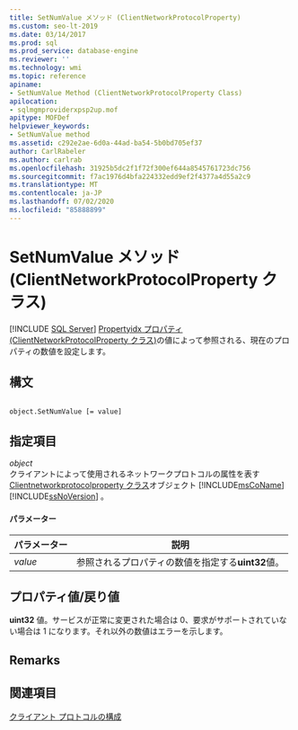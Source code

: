 ```yaml
---
title: SetNumValue メソッド (ClientNetworkProtocolProperty)
ms.custom: seo-lt-2019
ms.date: 03/14/2017
ms.prod: sql
ms.prod_service: database-engine
ms.reviewer: ''
ms.technology: wmi
ms.topic: reference
apiname:
- SetNumValue Method (ClientNetworkProtocolProperty Class)
apilocation:
- sqlmgmproviderxpsp2up.mof
apitype: MOFDef
helpviewer_keywords:
- SetNumValue method
ms.assetid: c292e2ae-6d0a-44ad-ba54-5b0bd705ef37
author: CarlRabeler
ms.author: carlrab
ms.openlocfilehash: 31925b5dc2f1f72f300ef644a8545761723dc756
ms.sourcegitcommit: f7ac1976d4bfa224332edd9ef2f4377a4d55a2c9
ms.translationtype: MT
ms.contentlocale: ja-JP
ms.lasthandoff: 07/02/2020
ms.locfileid: "85888899"
---
```

# <a name="setnumvalue-method-clientnetworkprotocolproperty-class"></a>SetNumValue メソッド (ClientNetworkProtocolProperty クラス)
[!INCLUDE [SQL Server](../../../includes/applies-to-version/sqlserver.md)]
  [Propertyidx プロパティ (ClientNetworkProtocolProperty クラス)](../../../relational-databases/wmi-provider-configuration-classes/clientnetworkprotocolproperty-class/propertyidx-property-clientnetworkprotocolproperty-class.md)の値によって参照される、現在のプロパティの数値を設定します。  
  
## <a name="syntax"></a>構文  
  
```  
  
object.SetNumValue [= value]  
```  
  
## <a name="parts"></a>指定項目  
 *object*  
 クライアントによって使用されるネットワークプロトコルの属性を表す[Clientnetworkprotocolproperty クラス](../../../relational-databases/wmi-provider-configuration-classes/clientnetworkprotocolproperty-class/clientnetworkprotocolproperty-class.md)オブジェクト [!INCLUDE[msCoName](../../../includes/msconame-md.md)] [!INCLUDE[ssNoVersion](../../../includes/ssnoversion-md.md)] 。  
  
#### <a name="parameters"></a>パラメーター  
  
|パラメーター|説明|  
|---------------|-----------------|  
|*value*|参照されるプロパティの数値を指定する**uint32**値。|  
  
## <a name="property-valuereturn-value"></a>プロパティ値/戻り値  
 **uint32** 値。サービスが正常に変更された場合は 0、要求がサポートされていない場合は 1 になります。それ以外の数値はエラーを示します。  
  
## <a name="remarks"></a>Remarks  
  
## <a name="see-also"></a>関連項目  
 [クライアント プロトコルの構成](../../../database-engine/configure-windows/configure-client-protocols.md)  
  
  
